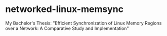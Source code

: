 # networked-linux-memsync
My Bachelor's Thesis: "Efficient Synchronization of Linux Memory Regions over a Network: A Comparative Study and Implementation"
